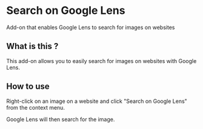 # Search on Google Lens
Add-on that enables Google Lens to search for images on websites

## What is this ?
This add-on allows you to easily search for images on websites with Google Lens.

## How to use
Right-click on an image on a website and click "Search on Google Lens" from the context menu.

Google Lens will then search for the image.
